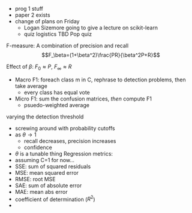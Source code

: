 - prog 1 stuff
- paper 2 exists
- change of plans on Friday
	- Logan Sizemore going to give a lecture on scikit-learn
	- quiz logistics TBD
Pop quiz

F-measure: A combination of precision and recall
$$F_\beta=(1+\beta^2)\frac{PR}{\beta^2P+R}$$

Effect of $\beta$: $F_0 \approx P$, $F_\infty \approx R$

- Macro F1: foreach class m in C, rephrase to detection problems, then take average
	- every class has equal vote
- Micro F1: sum the confusion matrices, *then* compute F1
	- psuedo-weighted average

varying the detection threshold
- screwing around with probability cutoffs
- as $\theta \to 1$
	- recall decreases, precision increases
	- confidence
- $\theta$ is a tunable thing
Regression metrics:
- assuming C=1 for now...
- SSE: sum of squared residuals
- MSE: mean squared error
- RMSE: root MSE
- SAE: sum of absolute error
- MAE: mean abs error
- coefficient of determination ($R^2$)
- 
